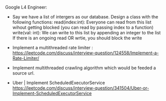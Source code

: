 Google L4 Engineer:

- Say we have a list of intergers as our database. Design a class with the following functions:
read(index:int): Everyone can read from this list wihout getting blocked (you can read by passing index to a function)
write(val: int): We can write to this list by appending an integer to the list
If there is an ongoing read OR wrtie, you should block the write


- Implement a multithreaded rate limiter : https://leetcode.com/discuss/interview-question/124558/Implement-a-Rate-Limiter/
- Implement multithreaded crawling algorithm which would be feeded a source url.
- Uber | Implement ScheduledExecutorService
https://leetcode.com/discuss/interview-question/341504/Uber-or-Implement-ScheduledExecutorService

